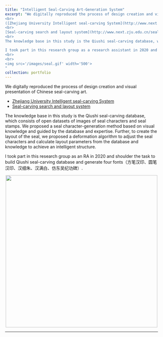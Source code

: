 ```yaml
---
title: "Intelligent Seal-Carving Art-Generation System"
excerpt: "We digitally reproduced the process of design creation and visual presentation of Chinese seal-carving art.
<br>
([Zhejiang University Intelligent seal-carving System](http://www.next.zju.edu.cn/seal/),
<br>
[Seal-carving search and layout system](http://www.next.zju.edu.cn/seal/search_app/)).
<br>
The knowledge base in this study is the Qiushi seal-carving database, which consists of open datasets of images of seal characters and seal stamps. We proposed a seal character-generation method based on visual knowledge and guided by the database and expertise. Further, to create the layout of the seal, we proposed a deformation algorithm to adjust the seal characters and calculate layout parameters from the database and knowledge to achieve an intelligent structure.

I took part in this research group as a research assistant in 2020 and shoulder the task to build Qiushi seal-carving database and generate four fonts（方笔汉印、圆笔汉印、汉细朱、汉满白、仿东吴纪功碑）.
<br>
<br>
<img src='/images/seal.gif' width='500'>
"
collection: portfolio
---
```


We digitally reproduced the process of design creation and visual presentation of Chinese seal-carving art. 
* [Zhejiang University Intelligent seal-carving System](http://www.next.zju.edu.cn/seal/) 
* [Seal-carving search and layout system](http://www.next.zju.edu.cn/seal/search_app/) 

The knowledge base in this study is the Qiushi seal-carving database, which consists of open datasets of images of seal characters and seal stamps. We proposed a seal character-generation method based on visual knowledge and guided by the database and expertise. Further, to create the layout of the seal, we proposed a deformation algorithm to adjust the seal characters and calculate layout parameters from the database and knowledge to achieve an intelligent structure.

I took part in this research group as an RA in 2020 and shoulder the task to build Qiushi seal-carving database and generate four fonts（方笔汉印、圆笔汉印、汉细朱、汉满白、仿东吴纪功碑）.

 <div align=center >
<img src='/images/seal.gif' width='500'>
 </div>

<hr>
<script type='text/javascript' id='clustrmaps' src='//cdn.clustrmaps.com/map_v2.js?cl=ffffff&w=300&t=n&d=W25Fdb-NQUH1UObkKuunx_1va-9MG_ZujLrO3eIij5c'></script>